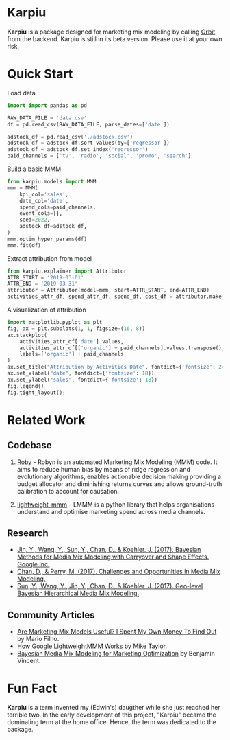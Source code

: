 # Karpiu

**Karpiu** is a package designed for marketing mix modeling by calling [Orbit](https://github.com/uber/orbit) from the backend. Karpiu is still in its beta version.  Please use it at your own risk.


# Quick Start

Load data
```python
import import pandas as pd

RAW_DATA_FILE = 'data.csv'
df = pd.read_csv(RAW_DATA_FILE, parse_dates=['date'])

adstock_df = pd.read_csv('./adstock.csv')
adstock_df = adstock_df.sort_values(by=['regressor'])
adstock_df = adstock_df.set_index('regressor')
paid_channels = ['tv', 'radio', 'social', 'promo', 'search']
```

Build a basic MMM
```python
from karpiu.models import MMM
mmm = MMM(
    kpi_col='sales',
    date_col='date', 
    spend_cols=paid_channels,
    event_cols=[],
    seed=2022,
    adstock_df=adstock_df,
)
mmm.optim_hyper_params(df)
mmm.fit(df)
```

Extract attribution from model
```python
from karpiu.explainer import Attributor
ATTR_START = '2019-03-01'
ATTR_END = '2019-03-31'
attributor = Attributor(model=mmm, start=ATTR_START, end=ATTR_END)
activities_attr_df, spend_attr_df, spend_df, cost_df = attributor.make_attribution()
```

A visualization of attribution
```python
import matplotlib.pyplot as plt
fig, ax = plt.subplots(1, 1, figsize=(16, 8))
ax.stackplot(
    activities_attr_df['date'].values, 
    activities_attr_df[['organic'] + paid_channels].values.transpose(), 
    labels=['organic'] + paid_channels
)
ax.set_title("Attribution by Activities Date", fontdict={'fontsize': 24})
ax.set_xlabel("date", fontdict={'fontsize': 18})
ax.set_ylabel("sales", fontdict={'fontsize': 18})
fig.legend()
fig.tight_layout();
```

# Related Work

## Codebase

1. [Roby](https://github.com/facebookexperimental/Robyn) - Robyn is an automated Marketing Mix Modeling (MMM) code. It aims to reduce human bias by means of ridge regression and evolutionary algorithms, enables actionable decision making providing a budget allocator and diminishing returns curves and allows ground-truth calibration to account for causation.

2. [lightweight_mmm](https://github.com/google/lightweight_mmm) - LMMM is a python library that helps organisations understand and optimise marketing spend across media channels.

## Research

- [Jin, Y., Wang, Y., Sun, Y., Chan, D., & Koehler, J. (2017). Bayesian Methods for Media Mix Modeling with Carryover and Shape Effects. Google Inc.](https://research.google/pubs/pub46001/)
- [Chan, D., & Perry, M. (2017). Challenges and Opportunities in Media Mix Modeling.](https://research.google/pubs/pub45998/)
- [Sun, Y., Wang, Y., Jin, Y., Chan, D., & Koehler, J. (2017). Geo-level Bayesian Hierarchical Media Mix Modeling.](https://research.google/pubs/pub46000/)

## Community Articles

- [Are Marketing Mix Models Useful? I Spent My Own Money To Find Out](https://forecastegy.com/posts/marketing-mix-models/) by Mario Filho.
- [How Google LightweightMMM Works](https://getrecast.com/google-lightweightmmm/) by Mike Taylor.
- [
Bayesian Media Mix Modeling for Marketing Optimization](https://www.pymc-labs.io/blog-posts/bayesian-media-mix-modeling-for-marketing-optimization/)
by Benjamin Vincent.

# Fun Fact

**Karpiu** is a term invented my (Edwin's) daugther while she just reached her terrible two. In the early development of this project, "Karpiu" became the dominating term at the home office. Hence, the term was dedicated to the package.
